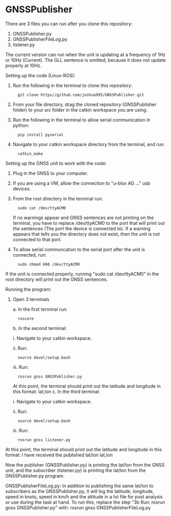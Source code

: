 # GNSSPublisher
There are 3 files you can run after you clone this repository:
1. GNSSPublisher.py
2. GNSSPublisherFileLog.py
3. listener.py
   
The current version can run when the unit is updating at a frequency of 1Hz or 10Hz (Current).
The GLL sentence is omitted, because it does not update properly at 10Hz.

Setting up the code (Linux-ROS):
1. Run the following in the terminal to clone this repository:
   
         git clone https//github.com/joshua995/GNSSPublisher.git
   
3. From your file directory, drag the cloned repository (GNSSPublisher folder) to your src folder in the catkin workspace you are using.
4. Run the following in the terminal to allow serial communication in python:
   
         pip install pyserial
   
6. Navigate to your catkin workspace directory from the terminal, and run:
   
         catkin_make
   
Setting up the GNSS unit to work with the code:

1. Plug in the GNSS to your computer.
3. If you are using a VM, allow the connection to "u-blox AG ..." usb devices.
4. From the root directory in the terminal run:
  
         sudo cat /dev/ttyACM0 

   If no warnings appear and GNSS sentences are not printing on the terminal, you have to replace /dev/ttyACM0 to the port that will print out the sentences (The port the device is connected to). If a warning appears that tells you the directory does not exist, then the unit is not connected to that port.
6. To allow serial communcation to the serial port after the unit is connected, run:
  
         sudo chmod 666 /dev/ttyACM0
   
If the unit is connected properly, running "sudo cat /dev/ttyACM0" in the root directory will print out the GNSS sentences.

Running the program:
1. Open 3 terminals
   
   a. In the first terminal run:

         roscore
   
   b. In the second terminal:
   
      i. Navigate to your catkin workspace.
   
      ii. Run:
   
         source devel/setup.bash
   
      iii. Run:
   
         rosrun gnss GNSSPublisher.py
   
   At this point, the terminal should print out the latitude and longitude in this format: lat,lon
   c. In the third terminal:
   
      i. Navigate to your catkin workspace.
   
      ii. Run:
   
         source devel/setup.bash
   
      iii. Run:
   
         rosrun gnss listener.py
   
At this point, the terminal should print out the latitude and longitude in this format: I have received the published lat/lon lat,lon

Now the publisher (GNSSPublisher.py) is printing the lat/lon from the GNSS unit, and the subscriber (listener.py) is printing the lat/lon from the GNSSPublisher.py program.

GNSSPublisherFileLog.py: In addition to publishing the same lat/lon to subscribers as the GNSSPublisher.py, it will log the latitude, longitude, speed in knots, speed in km/h and the altitude in a txt file for post analysis or use during the task at hand. To run this, replace the step "3b Run: rosrun gnss GNSSPublisher.py" with: rosrun gnss GNSSPublisherFileLog.py


